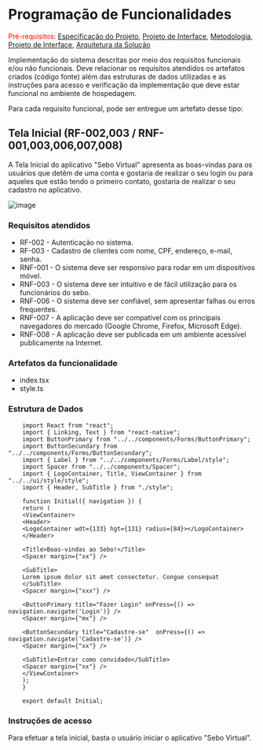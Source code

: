 # Programação de Funcionalidades

<span style="color:red">Pré-requisitos: <a href="2-Especificação do Projeto.md"> Especificação do Projeto</a></span>, <a href="3-Projeto de Interface.md"> Projeto de Interface</a>, <a href="4-Metodologia.md"> Metodologia</a>, <a href="3-Projeto de Interface.md"> Projeto de Interface</a>, <a href="5-Arquitetura da Solução.md"> Arquitetura da Solução</a>

Implementação do sistema descritas por meio dos requisitos funcionais e/ou não funcionais. Deve relacionar os requisitos atendidos os artefatos criados (código fonte) além das estruturas de dados utilizadas e as instruções para acesso e verificação da implementação que deve estar funcional no ambiente de hospedagem.

Para cada requisito funcional, pode ser entregue um artefato desse tipo:

## Tela Inicial (RF-002,003 / RNF-001,003,006,007,008)

A Tela Inicial do aplicativo "Sebo Virtual" apresenta as boas-vindas para os usuários que detêm de uma conta e gostaria de realizar o seu login ou para aqueles que estão tendo o primeiro contato, gostaria de realizar o seu cadastro no aplicativo.   

![image](https://user-images.githubusercontent.com/103009155/229544172-647ed1dd-b669-45b0-a658-9036e3682f21.png)

### Requisitos atendidos 

- RF-002 - Autenticação no sistema.
- RF-003 - Cadastro de clientes com nome, CPF, endereço, e-mail, senha.
- RNF-001 - O sistema deve ser responsivo para rodar em um dispositivos móvel.
- RNF-003 - O sistema deve ser intuitivo e de fácil utilização para os funcionários do sebo.
- RNF-006 - O sistema deve ser confiável, sem apresentar falhas ou erros frequentes.
- RNF-007 - A aplicação deve ser compatível com os principais navegadores do mercado (Google Chrome, Firefox, Microsoft Edge).
- RNF-008 - A aplicação deve ser publicada em um ambiente acessível publicamente na Internet.

### Artefatos da funcionalidade 

- index.tsx
- style.ts

### Estrutura de Dados 

        import React from "react";
        import { Linking, Text } from "react-native";
        import ButtonPrimary from "../../components/Forms/ButtonPrimary";
        import ButtonSecundary from "../../components/Forms/ButtonSecundary";
        import { Label } from "../../components/Forms/Label/style";
        import Spacer from "../../components/Spacer";
        import { LogoContainer, Title, ViewContainer } from "../../ui/style/style";
        import { Header, SubTitle } from "./style";

        function Initial({ navigation }) {
        return (
        <ViewContainer>
        <Header>
        <LogoContainer wdt={133} hgt={131} radius={84}></LogoContainer>
        </Header>

        <Title>Boas-vindas ao Sebo!</Title>
        <Spacer margin={"xx"} />

        <SubTitle>
        Lorem ipsum dolor sit amet consectetur. Congue consequat
        </SubTitle>
        <Spacer margin={"xxx"} />

        <ButtonPrimary title="Fazer Login" onPress={() => navigation.navigate('Login')} />
        <Spacer margin={"mx"} />

        <ButtonSecundary title="Cadastre-se"  onPress={() => navigation.navigate('Cadastre-se')} />
        <Spacer margin={"xx"} />

        <SubTitle>Entrar como convidado</SubTitle>
        <Spacer margin={"xx"} />
        </ViewContainer>
        );
        }

        export default Initial;
     
        
### Instruções de acesso 

Para efetuar a tela inicial, basta o usuário iniciar o aplicativo "Sebo Virtual".
